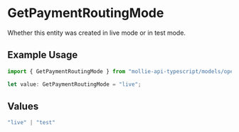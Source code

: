 # GetPaymentRoutingMode

Whether this entity was created in live mode or in test mode.

## Example Usage

```typescript
import { GetPaymentRoutingMode } from "mollie-api-typescript/models/operations";

let value: GetPaymentRoutingMode = "live";
```

## Values

```typescript
"live" | "test"
```